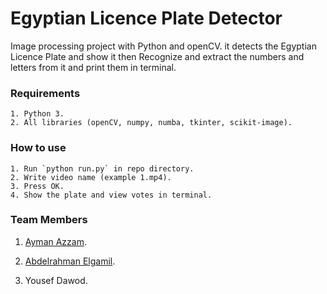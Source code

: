 # Egyptian Licence Plate Detector
Image processing project with Python and openCV. it detects the Egyptian Licence Plate and show it then Recognize and extract the numbers and letters from it and print them in terminal.

### Requirements
	1. Python 3.
	2. All libraries (openCV, numpy, numba, tkinter, scikit-image).
	
### How to use
	1. Run `python run.py` in repo directory.
	2. Write video name (example 1.mp4).
	3. Press OK.
	4. Show the plate and view votes in terminal.

### Team Members
1. [Ayman Azzam](https://github.com/AymanAzzam).

2. [Abdelrahman Elgamil](https://github.com/ajammil).

3. Yousef Dawod.
